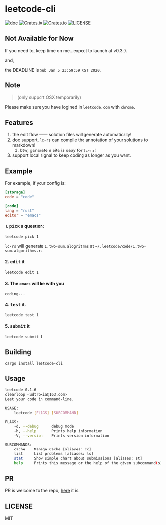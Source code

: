 # leetcode-cli
[![doc](https://img.shields.io/badge/0.1.5-docs-green.svg)](https://docs.rs/leetcode-cli/)
[![Crates.io](https://img.shields.io/crates/v/leetcode-cli.svg)](https://crates.io/crates/leetcode-cli)
[![Crates.io](https://img.shields.io/crates/d/leetcode-cli.svg)](https://crates.io/crates/leetcode-cli)
[![LICENSE](https://img.shields.io/crates/l/leetcode-cli.svg)](https://choosealicense.com/licenses/mit/)

## Not Available for Now

If you need to, keep time on me...expect to launch at v0.3.0.

and,

the DEADLINE is `Sub Jan 5 23:59:59 CST 2020`.


## Note
> (only support OSX temporarily)

Please make sure you have logined in `leetcode.com` with `chrome`.


## Features

1. the edit flow —— solution files will generate automatically!
2. doc support, `lc-rs` can compile the annotation of your solutions to markdown!
   1. btw, generate a site is easy for `lc-rs`!
3. support local signal to keep coding as longer as you want.


## Example

For example, if your config is:

```toml
[storage]
code = "code"

[code]
lang = "rust"
editor = "emacs"
```

#### 1. <kbd>pick</kbd> a question:

```
leetcode pick 1
```

`lc-rs` will generate `1.two-sum.alogrithms` at `~/.leetcode/code/1.two-sum.algorithms.rs`

#### 2. <kbd>edit</kbd> it

```
leetcode edit 1
```

#### 3. The `emacs` will be with you

```
coding...
```

#### 4. <kbd>test</kbd> it.

```
leetcode test 1
```

#### 5. <kbd>submit</kbd> it

```
leetcode submit 1
```


## Building

```
cargo install leetcode-cli
```


## Usage
```sh
leetcode 0.1.6
clearloop <udtrokia@163.com>
Leet your code in command-line.

USAGE:
    leetcode [FLAGS] [SUBCOMMAND]

FLAGS:
    -d, --debug      debug mode
    -h, --help       Prints help information
    -V, --version    Prints version information

SUBCOMMANDS:
    cache    Manage Cache [aliases: cc]
    list     List problems [aliases: ls]
    stat     Show simple chart about submissions [aliases: st]
    help     Prints this message or the help of the given subcommand(s)
```

## PR

PR is welcome to the repo, [here][pr] it is.

## LICENSE
MIT


[pr]: https://github.com/clearloop/leetcode-cli/pulls
[sky]: https://github.com/skygragon/leetcode-cli
